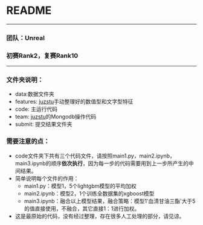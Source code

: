 # README
****
### 团队：Unreal

### 初赛Rank2，复赛Rank10
****

### 文件夹说明：
- data:数据文件夹
- features: [juzstu](https://github.com/juzstu)手动整理好的数值型和文字型特征
- code: 主运行代码
- team: [juzstu](https://github.com/juzstu)的Mongodb操作代码
- submit: 提交结果文件夹

### 需要注意的点：

- code文件夹下共有三个代码文件，请按照main1.py，main2.ipynb，main3.ipynb的顺序**依次执行**，因为每一步的代码需要用到上一步所产生的中间结果。
- 简单说明每个文件的作用：
    - main1.py：模型1，5个lightgbm模型的平均加权
    - main2.ipynb：模型2，1个训练全数据集的xgboost模型
    - main3.ipynb：融合以上模型结果，融合策略：模型1'血清甘油三酯'大于5的值直接使用，不融合，其它直接1：1进行加权。
- 这是最原始的代码，没有经过整理，存在很多人工处理的部分，请见谅。 
